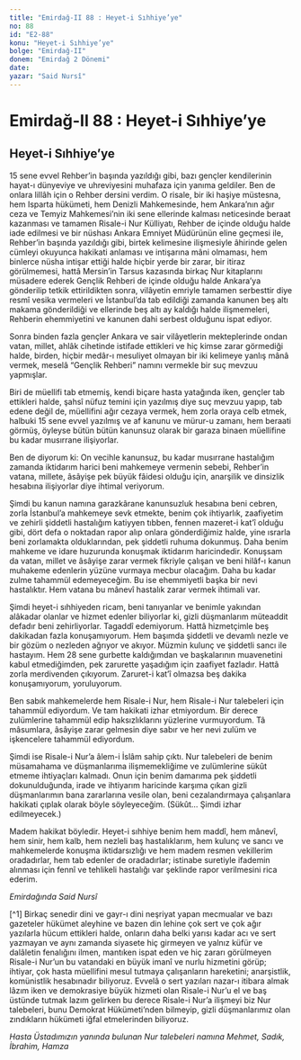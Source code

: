 ```yaml
---
title: "Emirdağ-II 88 : Heyet-i Sıhhiye’ye"
no: 88
id: "E2-88"
konu: "Heyet-i Sıhhiye’ye"
bolge: "Emirdağ-II"
donem: "Emirdağ 2 Dönemi"
date: 
yazar: "Said Nursî"
---
```


# Emirdağ-II 88 : Heyet-i Sıhhiye’ye

## Heyet-i Sıhhiye’ye

15 sene evvel Rehber’in başında yazıldığı gibi, bazı gençler kendilerinin hayat-ı dünyeviye ve uhreviyesini muhafaza için yanıma geldiler. Ben de onlara lillâh için o Rehber dersini verdim. O risale, bir iki haşiye müstesna, hem Isparta hükümeti, hem Denizli Mahkemesinde, hem Ankara’nın ağır ceza ve Temyiz Mahkemesi’nin iki sene ellerinde kalması neticesinde beraat kazanması ve tamamen Risale-i Nur Külliyatı, Rehber de içinde olduğu halde iade edilmesi ve bir nüshası Ankara Emniyet Müdürünün eline geçmesi ile, Rehber’in başında yazıldığı gibi, birtek kelimesine ilişmesiyle âhirinde gelen cümleyi okuyunca hakikati anlaması ve intişarına mâni olmaması, hem binlerce nüsha intişar ettiği halde hiçbir yerde bir zarar, bir itiraz görülmemesi, hattâ Mersin’in Tarsus kazasında birkaç Nur kitaplarını müsadere ederek Gençlik Rehberi de içinde olduğu halde Ankara’ya gönderilip tetkik ettirildikten sonra, vilâyetin emriyle tamamen serbesttir diye resmî vesika vermeleri ve İstanbul’da tab edildiği zamanda kanunen beş altı makama gönderildiği ve ellerinde beş altı ay kaldığı halde ilişmemeleri, Rehberin ehemmiyetini ve kanunen dahi serbest olduğunu ispat ediyor.

Sonra binden fazla gençler Ankara ve sair vilâyetlerin mekteplerinde ondan vatan, millet, ahlâk cihetinde istifade ettikleri ve hiç kimse zarar görmediği halde, birden, hiçbir medâr-ı mesuliyet olmayan bir iki kelimeye yanlış mânâ vermek, meselâ “Gençlik Rehberi” namını vermekle bir suç mevzuu yapmışlar.

Biri de müellifi tab etmemiş, kendi biçare hasta yatağında iken, gençler tab ettikleri halde, şahsî nüfuz temini için yazılmış diye suç mevzuu yapıp, tab edene değil de, müellifini ağır cezaya vermek, hem zorla oraya celb etmek, halbuki 15 sene evvel yazılmış ve af kanunu ve mürur-u zamanı, hem beraati görmüş, öyleyse bütün bütün kanunsuz olarak bir garaza binaen müellifine bu kadar musırrane ilişiyorlar.

Ben de diyorum ki: On vecihle kanunsuz, bu kadar musırrane hastalığım zamanda iktidarım harici beni mahkemeye vermenin sebebi, Rehber’in vatana, millete, âsâyişe pek büyük fâidesi olduğu için, anarşilik ve dinsizlik hesabına ilişiyorlar diye ihtimal veriyorum.

Şimdi bu kanun namına garazkârane kanunsuzluk hesabına beni cebren, zorla İstanbul’a mahkemeye sevk etmekte, benim çok ihtiyarlık, zaafiyetim ve zehirli şiddetli hastalığım katiyyen tıbben, fennen mazeret-i kat’î olduğu gibi, dört defa o noktadan rapor alıp onlara gönderdiğimiz halde, yine ısrarla beni zorlamakta olduklarından, pek şiddetli ruhuma dokunmuş. Daha benim mahkeme ve idare huzurunda konuşmak iktidarım haricindedir. Konuşsam da vatan, millet ve âsâyişe zarar vermek fikriyle çalışan ve beni hilâf-ı kanun muhakeme edenlerin yüzüne vurmaya mecbur olacağım. Daha bu kadar zulme tahammül edemeyeceğim. Bu ise ehemmiyetli başka bir nevi hastalıktır. Hem vatana bu mânevî hastalık zarar vermek ihtimali var.

Şimdi heyet-i sıhhiyeden ricam, beni tanıyanlar ve benimle yakından alâkadar olanlar ve hizmet edenler biliyorlar ki, gizli düşmanlarım müteaddit defadır beni zehirliyorlar. Tagaddî edemiyorum. Hattâ hizmetçimle beş dakikadan fazla konuşamıyorum. Hem başımda şiddetli ve devamlı nezle ve bir gözüm o nezleden ağrıyor ve akıyor. Müzmin kulunç ve şiddetli sancı ile hastayım. Hem 28 sene gurbette kaldığımdan ve başkalarının muavenetini kabul etmediğimden, pek zarurette yaşadığım için zaafiyet fazladır. Hattâ zorla merdivenden çıkıyorum. Zaruret-i kat’î olmazsa beş dakika konuşamıyorum, yoruluyorum.

Ben sabık mahkemelerde hem Risale-i Nur, hem Risale-i Nur talebeleri için tahammül ediyordum. Ve tam hakikati izhar etmiyordum. Bir derece zulümlerine tahammül edip haksızlıklarını yüzlerine vurmuyordum. Tâ mâsumlara, âsâyişe zarar gelmesin diye sabır ve her nevi zulüm ve işkencelere tahammül ediyordum.

Şimdi ise Risale-i Nur’a âlem-i İslâm sahip çıktı. Nur talebeleri de benim müsamahama ve düşmanlarıma ilişmemekliğime ve zulümlerine sükût etmeme ihtiyaçları kalmadı. Onun için benim damarıma pek şiddetli dokunulduğunda, irade ve ihtiyarım haricinde karşıma çıkan gizli düşmanlarımın bana zararlarına vesile olan, beni cezalandırmaya çalışanlara hakikati çıplak olarak böyle söyleyeceğim. (Sükût... Şimdi izhar edilmeyecek.)

Madem hakikat böyledir. Heyet-i sıhhiye benim hem maddî, hem mânevî, hem sinir, hem kalb, hem nezleli baş hastalıklarım, hem kulunç ve sancı ve mahkemelerde konuşma iktidarsızlığı ve hem madem resmen vekillerim oradadırlar, hem tab edenler de oradadırlar; istinabe suretiyle ifademin alınması için fennî ve tehlikeli hastalığı var şeklinde rapor verilmesini rica ederim.

*Emirdağında*
*Said Nursî*

[^1] Birkaç senedir dini ve gayr-ı dini neşriyat yapan mecmualar ve bazı gazeteler hükümet aleyhine ve bazen din lehine çok sert ve çok ağır yazılarla hücum ettikleri halde, onların daha belki yarısı kadar acı ve sert yazmayan ve aynı zamanda siyasete hiç girmeyen ve yalnız küfür ve dalâletin fenalığını ilmen, mantıken ispat eden ve hiç zararı görülmeyen Risale-i Nur’un bu vatandaki en büyük imanî ve nurlu hizmetini görüp; ihtiyar, çok hasta müellifini mesul tutmaya çalışanların hareketini; anarşistlik, komünistlik hesabınadır biliyoruz. Evvelâ o sert yazıları nazar-ı itibara almak lâzım iken ve demokrasiye büyük hizmeti olan Risale-i Nur’u el ve baş üstünde tutmak lazım gelirken bu derece Risale-i Nur’a ilişmeyi biz Nur talebeleri, bunu Demokrat Hükümeti’nden bilmeyip, gizli düşmanlarımız olan zındıkların hükümeti iğfal etmelerinden biliyoruz.

*Hasta Üstadımızın yanında bulunan*
*Nur talebeleri namına*
*Mehmet, Sadık, İbrahim, Hamza*
